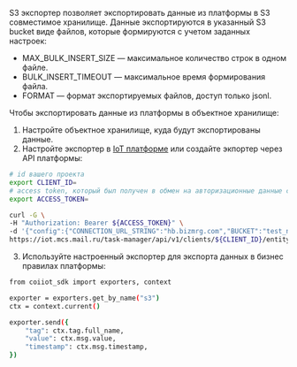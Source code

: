 S3 экспортер позволяет экспортировать данные из платформы в S3 совместимое хранилище. Данные экспортируются в указанный S3 bucket виде файлов, которые формируются с учетом заданных настроек:

- MAX_BULK_INSERT_SIZE — максимальное количество строк в одном файле.
- BULK_INSERT_TIMEOUT — максимальное время формирования файла.
- FORMAT — формат экспортируемых файлов, доступ только jsonl.

Чтобы экспортировать данные из платформы в объектное хранилище:

1. Настройте объектное хранилище, куда будут экспортированы данные.
2. Настройте экспортер в [IoT платформе](/ru/main/additionals/iot/iot-start/export/export) или создайте экпортер через API платформы:

```bash
# id вашего проекта
export CLIENT_ID=
# access token, который был получен в обмен на авторизационные данные сервисного аккаунта
export ACCESS_TOKEN=

curl -G \
-H "Authorization: Bearer ${ACCESS_TOKEN}" \
-d '{"config":{"CONNECTION_URL_STRING":"hb.bizmrg.com","BUCKET":"test_new_s3_exporter","REGION":"ru-msk","SSL":1,"ACCESS_KEY_ID":"sfsfsfsgsgdfghfgfhjyj","SECRET_ACCESS_KEY":"gdgdfgdgfdhdfhdgdgdhfhfghghjfhjf","MAX_BULK_INSERT_SIZE":1000,"PERIOD_BETWEEN_RETRIES":"5s","FORMAT":"jsonl","BULK_INSERT_TIMEOUT":"1m"},"description":"s3","label":"s3","name":"s3","type_id":6}' \
https://iot.mcs.mail.ru/task-manager/api/v1/clients/${CLIENT_ID}/entity/exporter/operation/create
```

3. Используйте настроенный экспортер для экспорта данных в бизнес правилах платформы:

```bash
from coiiot_sdk import exporters, context

exporter = exporters.get_by_name("s3")
ctx = context.current()

exporter.send({
    "tag": ctx.tag.full_name,
    "value": ctx.msg.value,
    "timestamp": ctx.msg.timestamp,
})
```
